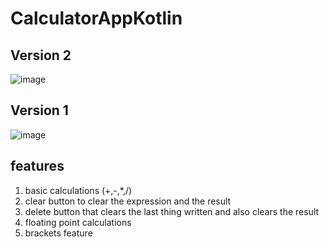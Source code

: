 # CalculatorAppKotlin
## Version 2
![image](https://github.com/EngPeterAtef/CalculatorAppKotlin/assets/75852529/5b5efb93-9041-4b45-aae0-db19257944aa)

## Version 1
![image](https://github.com/EngPeterAtef/CalculatorAppKotlin/assets/75852529/65ad447e-acbf-49cd-863c-df34d1714143)

## features
1. basic calculations (+,-,*,/)
2. clear button to clear the expression and the result
3. delete button that clears the last thing written and also clears the result
4. floating point calculations
5. brackets feature
